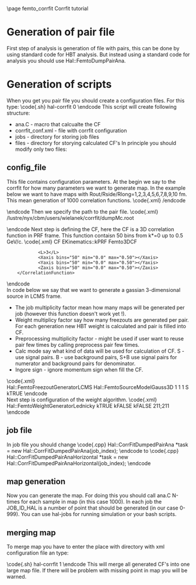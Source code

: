 \page femto_corrfit Corrfit tutorial
# Generation of pair file
First step of analysis is generation of file with pairs, this can be done by using standard code for HBT analysis. But instead using a standard code for analysis you should use Hal::FemtoDumpPairAna.
# Generation of scripts
When you get you pair file you should create a configuration files. For this type:
\code{.sh}
hal-corrfit 0
\endcode
This script will create following structure:
* ana.C - macro that calcualte the CF
* corrfit_conf.xml - file with corrfit configuration
* jobs - directory for storing job files
* files - directory for storying calculated CF's
In principle you should modify only two files:
## config_file
This file contains configuration parameters. At the begin we say to the corrfit for how many parameters we want to generate map.
In the example below we want to have maps with Rout/Rside/Rlong=1,2,3,4,5,6,7,8,9,10 fm. This mean generation of 1000 correlation functions.
\code{.xml}
<CorrfitConfig>
<Parameters>
        <Param name="R_{out}" min="1" max="10" points="10"></Param>
        <Param name="R_{side}" min="1" max="10" points="10"></Param>
        <Param name="R_{long}" min="1" max="10" points="10"></Param>
</Parameters>
/endcode
<!-- full path to file with pairs-->
\endcode
Then we specify the path to the pair file.
\code{.xml}
<PairFile>/lustre/nyx/cbm/users/wielanek/corrfit/dumpMc.root</PairFile>
<!-- optional part, use to configure dump pair analysis-->
\endcode
Next step is defining the CF, here the CF is a 3D correlation function in PRF frame. This function contaisn 50 bins from k*=0 up to 0.5 GeV/c. 
\code{.xml}
<DumpAnalysisConf>
        <CorrelationFunction>
                <Name>CF</Name>
                <Frame>EKinematics::kPRF</Frame>
                <Type>Femto3DCF</Type>
<!-- optional part, used only for spherical harmonics-->
                <L>3</L>
                <Xaxis bins="50" min="0.0" max="0.50"></Xaxis>
                <Yaxis bins="50" min="0.0" max="0.50"></Yaxis>
                <Zaxis bins="50" min="0.0" max="0.50"></Zaxis>
        </CorrelationFunction>
\endcode        
In code below we say that we want to generate a gassian 3-dimensional source in LCMS frame.
* The job multiplicity factor mean how many maps will be generated per job (however this function doesn't work yet !).
* Weight multiplicy factor say how many freezouts are generated per pair. For each generation new HBT weight is calculated and pair is filled into CF.
* Preprocessing multiplicity factor - might be used if user want to reuse pair few times by calling preprocess pair few times.
* Calc mode say what kind of data will be used for calculation of CF. S - use signal pairs. B - use background pairs, S+B use signal pairs for numerator and background pairs for denominator.
* Ingore sign - ignore momentum sign when fill the CF.
     
\code{.xml}        
        <FreezoutGenerator>Hal::FemtoFreezoutGeneratorLCMS</FreezoutGenerator>
        <SourceModel>Hal::FemtoSourceModelGauss3D</SourceModel>
        <CalcOptions>
                <JobMultiplyFactor>1</JobMultiplyFactor>
                <WeightMultiplyFactor>1</WeightMultiplyFactor>
                <PreprocessMultiplyFactor>1</PreprocessMultiplyFactor>
                <!-- S/B/S+B for S(signal) B (background)  B+S (both)-->
                <CalcMode>S</CalcMode>
                <IgnoreSign>kTRUE</IgnoreSign>
        </CalcOptions>
\endcode        
Next step is configuration of the weight algorithm.
\code{.xml}             
        <WeightConf>
                <Type>Hal::FemtoWeightGeneratorLednicky</Type>
                <QuantumOn>kTRUE</QuantumOn>
                <StronOn>kFALSE</StronOn>
                <CoulombOn>kFALSE</CoulombOn>
                <PairType>211;211</PairType>
        </WeightConf>
</DumpAnalysisConf>
</CorrfitConfig>
\endcode

## job file

In job file you should change
\code{.cpp}
Hal::CorrFitDumpedPairAna *task = new Hal::CorrFitDumpedPairAna(job_index);
\endcode
to 
\code{.cpp}
Hal::CorrFitDumpedPairAnaHorizontal *task = new Hal::CorrFitDumpedPairAnaHorizontal(job_index);
\endcode

## map generation

Now you can generate the map. For doing this you should call ana.C N-times for each sample in map (in this case 1000). In each job the JOB_ID_HAL is a number of point 
that should be generated (in our case 0-999). You can use hal-jobs for running simulation or your bash scripts.

## merging map
To merge map you have to enter the place with directory with xml configuration file an type:

\code{.sh}
hal-corrfit 1
\endcode
This will merge all generated CF's into one large map file. If there will be problem with missing point in map you will be warned.

